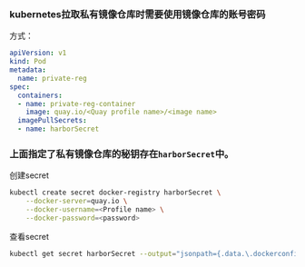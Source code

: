 ### kubernetes拉取私有镜像仓库时需要使用镜像仓库的账号密码
方式：
```yaml
apiVersion: v1
kind: Pod
metadata:
  name: private-reg
spec:
  containers:
  - name: private-reg-container
    image: quay.io/<Quay profile name>/<image name>
  imagePullSecrets:
  - name: harborSecret
```
### 上面指定了私有镜像仓库的秘钥存在`harborSecret`中。  
创建secret
```bash
kubectl create secret docker-registry harborSecret \
    --docker-server=quay.io \
    --docker-username=<Profile name> \
    --docker-password=<password>
```
查看secret
```bash
kubectl get secret harborSecret --output="jsonpath={.data.\.dockerconfigjson}" | base64 --decode
```
